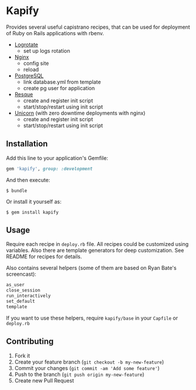 # Kapify

Provides several useful capistrano recipes, that can be used for deployment of Ruby on Rails applications with rbenv.

* [Logrotate](https://github.com/ivalkeen/kapify/tree/master/lib/kapify/logrotate)
    + set up logs rotation
* [Nginx](https://github.com/ivalkeen/kapify/tree/master/lib/kapify/nginx)
    + config site
    + reload
* [PostgreSQL](https://github.com/ivalkeen/kapify/tree/master/lib/kapify/pg)
    + link database.yml from template
    + create pg user for application
* [Resque](https://github.com/ivalkeen/kapify/tree/master/lib/kapify/resque)
    + create and register init script
    + start/stop/restart using init script
* [Unicorn](https://github.com/ivalkeen/kapify/tree/master/lib/kapify/unicorn)
  (with zero downtime deployments with nginx)
    + create and register init script
    + start/stop/restart using init script

## Installation

Add this line to your application's Gemfile:

```ruby
gem 'kapify', group: :development
```

And then execute:

    $ bundle

Or install it yourself as:

    $ gem install kapify

## Usage

Require each recipe in `deploy.rb` file.
All recipes could be customized using variables.
Also there are template generators for deep customization.
See README for recipes for details.

Also contains several helpers (some of them are based on Ryan Bate's screencast):

```ruby
as_user
close_session
run_interactively
set_default
template

```

If you want to use these helpers, require `kapify/base` in your `Capfile` or `deploy.rb`

## Contributing

1. Fork it
2. Create your feature branch (`git checkout -b my-new-feature`)
3. Commit your changes (`git commit -am 'Add some feature'`)
4. Push to the branch (`git push origin my-new-feature`)
5. Create new Pull Request
